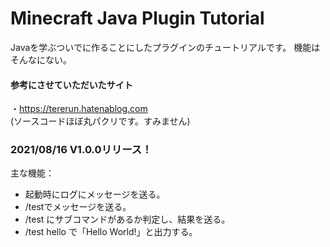 # Minecraft Java Plugin Tutorial
Javaを学ぶついでに作ることにしたプラグインのチュートリアルです。
機能はそんなにない。

#### 参考にさせていただいたサイト  
・https://tererun.hatenablog.com  
(ソースコードほぼ丸パクリです。すみません)

### 2021/08/16 V1.0.0リリース！
主な機能：
* 起動時にログにメッセージを送る。
* /testでメッセージを送る。
* /test にサブコマンドがあるか判定し、結果を送る。
* /test hello で「Hello World!」と出力する。
